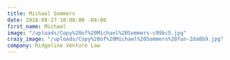 ```yaml
---
title: Michael Sommers
date: 2018-08-27 10:08:00 -04:00
first_name: Michael
image: "/uploads/Copy%20of%20Michael%20Sommers-c99bc5.jpg"
crazy_image: "/uploads/Copy%20of%20Michael%20Sommers%20fun-2da8b9.jpg"
company: Ridgeline Venture Law
---
```


